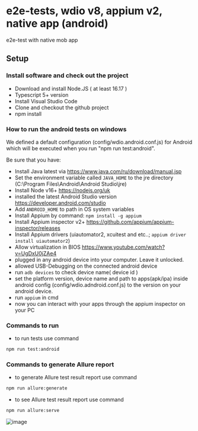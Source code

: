 # e2e-tests, wdio v8, appium v2, native app (android)

e2e-test with native mob app

## Setup

### Install software and check out the project

- Download and install Node.JS ( at least 16.17 )
- Typescript 5+ version
- Install Visual Studio Code
- Clone and checkout the github project
- npm install

### How to run the android tests on windows

We defined a default configuration (config/wdio.android.conf.js) for Android which will be executed when you run "npm run test:android".

Be sure that you have:

- Install Java latest via https://www.java.com/ru/download/manual.jsp
- Set the environment variable called `JAVA_HOME` to the jre directory (C:\Program Files\Android\Android Studio\jre\)
- Install Node v16+ https://nodejs.org/uk
- installed the latest Android Studio version https://developer.android.com/studio
- Add `ANDROID_HOME` to path in OS system variables
- Install Appium by command: `npm install -g appium`
- Install Appium inspector v2+ https://github.com/appium/appium-inspector/releases
- Install Appium drivers (uiautomator2, xcuitest and etc..; `appium driver install uiautomator2`)
- Allow virtualization in BIOS https://www.youtube.com/watch?v=UgDxU0jZAe4
- plugged in any android device into your computer. Leave it unlocked.
- allowed USB-Debugging on the connected android device
- run `adb devices` to check device name( device id )
- set the platform version, device name and path to apps(apk/ipa) inside android config (config/wdio.adndroid.conf.js) to the version on your android device.
- run `appium` in cmd
- now you can interact with your apps through the appium inspector on your PC

### Commands to run
- to run tests use command
```sh
npm run test:android
```

### Commands to generate Allure report
- to generate Allure test result report use command
```sh
npm run allure:generate
```
- to see Allure test result report use command
```sh
npm run allure:serve
```
![image](https://github.com/user-attachments/assets/a6716e89-6c4e-4a5c-a10e-d8d72cc85554)
